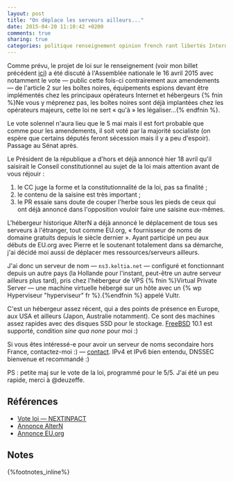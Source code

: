 ```yaml
---
layout: post
title: "On déplace les serveurs ailleurs..."
date: 2015-04-20 11:10:42 +0200
comments: true
sharing: true
categories: politique renseignement opinion french rant libertés Internet censure
---
```


Comme prévu, le projet de loi sur le renseignement (voir mon billet précédent [ici](/2015/03/17/lettre-ouverte-a-nos-gouvernants/)) a été discuté à l'Assemblée nationale le 16 avril 2015 avec notamment le vote — public cette fois-ci contrairement aux amendements — de l'article 2 sur les boîtes noires, équipements espions devant être implémentés chez les principaux opérateurs Internet et hébergeurs {% fnin %}Ne vous y méprenez pas, les boîtes noires sont déjà implantées chez les opérateurs majeurs, cette loi ne sert « qu'à » les légaliser...{% endfnin %}.

Le vote solennel n'aura lieu que le 5 mai mais il est fort probable que comme pour les amendements, il  soit voté par la majorité socialiste (on espère que certains députés feront sécession mais il y a peu d'espoir). Passage au Sénat après.
<!--more-->
Le Président de la république a d'hors et déjà annoncé hier 18 avril qu'il saisirait le Conseil constitutionnel au sujet de la loi mais attention avant de vous réjouir :

1. le CC juge la forme et la constitutionnalité de la loi, pas sa finalité ;
2. le contenu de la saisine est très important ;
3. le PR essaie sans doute de couper l'herbe sous les pieds de ceux qui ont déjà annoncé dans l'opposition vouloir faire une saisine eux-mêmes.

L'hébergeur historique AlterN a déjà annoncé le déplacement de tous ses serveurs à l'étranger, tout comme EU.org, « fournisseur de noms de domaine gratuits depuis le siècle dernier ». Ayant participé un peu aux débuts de EU.org avec Pierre et le soutenant totalement dans sa démarche, j'ai décidé moi aussi de déplacer mes ressources/serveurs ailleurs.

J'ai donc un serveur de nom — `ns3.keltia.net` — configuré et fonctionnant depuis un autre pays (la Hollande pour l'instant, peut-être un autre serveur ailleurs plus tard), pris chez l'hébergeur de VPS {% fnin %}Virtual Private Server — une machine virtuelle hébergé sur un hôte avec un {% wp Hyperviseur "hyperviseur" fr %}.{%endfnin %} appelé Vultr.

C'est un hébergeur assez récent, qui a des points de présence en Europe, aux USA et ailleurs (Japon, Australie notamment). Ce sont des machines assez rapides avec des disques SSD pour le stockage. [FreeBSD](http://www.freebsd.org/) 10.1 est supporté, condition *sine qua none* pour moi :)

Si vous êtes intéressé-e pour avoir un serveur de noms secondaire hors France, contactez-moi :) — [contact](https://www.keltia.net/people/roberto/). IPv4 et IPv6 bien entendu, DNSSEC bienvenue et recommandé :)

PS : petite maj sur le vote de la loi, programmé pour le 5/5. J'ai été un peu rapide, merci à @deuzeffe.

Références
----------

- [Vote loi — NEXTINPACT](http://www.nextinpact.com/news/93837-loi-renseignement-compte-rendu-troisieme-journee-debats.htm)
- [Annonce AlterN](http://altern.org/)
- [Annonce EU.org](http://eu.org/loirens.html)

Notes
-----
{%footnotes_inline%}
